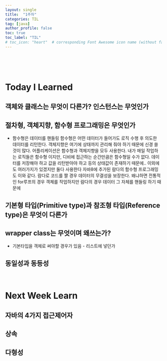 ```yaml
---
layout: single
title:  "1주차"
categories: TIL
tag: [java]
author_profile: false
toc: true
toc_label: "TIL"
# toc_icon: "heart"  # corresponding Font Awesome icon name (without fa prefix)
---
```

<br><br><br>




 
# Today I Learned

## 객체와 클래스는 무엇이 다른가? 인스턴스는 무엇인가
## 절차형, 객체지향, 함수형 프로그래밍은 무엇인가

* 함수형은 데이터를 핸들링 함수형은 어떤 데이터가 들어가도 로직 수행 후 의도한 데이터를 리턴한다. 객체지향은 여기에 상태까지 관리해 줘야 하기 때문에 신경 쓸것이 많다. 어플리케이션은 함수형과 객체지향을 모두 사용한다. 내가 매일 작업하는 로직들은 함수형 이지만, 디비에 접근하는 순간만큼은 함수형일 수가 없다. 데이터를 저장해야 하고 값을 리턴받아야 하고 등의 상태값이 존재하기 때문에.. 이외에도 여러가지가 있겠지만 둘다 사용한다 자바8에 추가된 람다의 함수형 프로그래밍도 이와 같다. 람다로 코드를 짤 경우 데이터의 무결성을 보장한다. 왜냐하면 전통적인 for루프의 경우 객체를 작업하지만 람다의 경우 데이터 그 자체를 핸들링 하기 때문에

## 기본형 타입(Primitive type)과 참조형 타입(Reference type)은 무엇이 다른가

## wrapper class는 무엇이며 왜쓰는가?
* 기본타입을 객체로 써야할 경우가 있음 - 리스트에 넣던가

## 동일성과 동등성

<br>

# Next Week Learn

## 자바의 4가지 접근제어자
## 상속
## 다형성